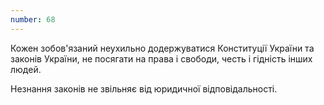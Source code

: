 ```yaml
---
number: 68
---
```


Кожен зобов'язаний неухильно додержуватися Конституції України та законів України, не посягати на права і свободи, честь
і гідність інших людей.

Незнання законів не звільняє від юридичної відповідальності.
